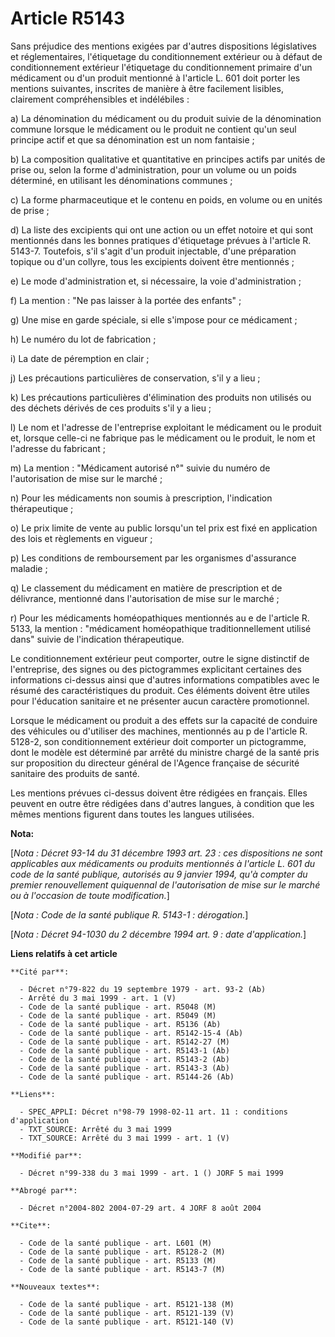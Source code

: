 # Article R5143

Sans préjudice des mentions exigées par d'autres dispositions législatives et réglementaires, l'étiquetage du conditionnement
extérieur ou à défaut de conditionnement extérieur l'étiquetage du conditionnement primaire d'un médicament ou d'un produit
mentionné à l'article L. 601 doit porter les mentions suivantes, inscrites de manière à être facilement lisibles, clairement
compréhensibles et indélébiles :

a) La dénomination du médicament ou du produit suivie de la dénomination commune lorsque le médicament ou le produit ne
contient qu'un seul principe actif et que sa dénomination est un nom fantaisie ;

b) La composition qualitative et quantitative en principes actifs par unités de prise ou, selon la forme d'administration,
pour un volume ou un poids déterminé, en utilisant les dénominations communes ;

c) La forme pharmaceutique et le contenu en poids, en volume ou en unités de prise ;

d) La liste des excipients qui ont une action ou un effet notoire et qui sont mentionnés dans les bonnes pratiques
d'étiquetage prévues à l'article R. 5143-7. Toutefois, s'il s'agit d'un produit injectable, d'une préparation topique ou d'un
collyre, tous les excipients doivent être mentionnés ;

e) Le mode d'administration et, si nécessaire, la voie d'administration ;

f) La mention : "Ne pas laisser à la portée des enfants" ;

g) Une mise en garde spéciale, si elle s'impose pour ce médicament ;

h) Le numéro du lot de fabrication ;

i) La date de péremption en clair ;

j) Les précautions particulières de conservation, s'il y a lieu ;

k) Les précautions particulières d'élimination des produits non utilisés ou des déchets dérivés de ces produits s'il y a
lieu ;

l) Le nom et l'adresse de l'entreprise exploitant le médicament ou le produit et, lorsque celle-ci ne fabrique pas le
médicament ou le produit, le nom et l'adresse du fabricant ;

m) La mention : "Médicament autorisé n°" suivie du numéro de l'autorisation de mise sur le marché ;

n) Pour les médicaments non soumis à prescription, l'indication thérapeutique ;

o) Le prix limite de vente au public lorsqu'un tel prix est fixé en application des lois et règlements en vigueur ;

p) Les conditions de remboursement par les organismes d'assurance maladie ;

q) Le classement du médicament en matière de prescription et de délivrance, mentionné dans l'autorisation de mise sur le
marché ;

r) Pour les médicaments homéopathiques mentionnés au e de l'article R. 5133, la mention : "médicament homéopathique
traditionnellement utilisé dans" suivie de l'indication thérapeutique.

Le conditionnement extérieur peut comporter, outre le signe distinctif de l'entreprise, des signes ou des pictogrammes
explicitant certaines des informations ci-dessus ainsi que d'autres informations compatibles avec le résumé des
caractéristiques du produit. Ces éléments doivent être utiles pour l'éducation sanitaire et ne présenter aucun caractère
promotionnel.

Lorsque le médicament ou produit a des effets sur la capacité de conduire des véhicules ou d'utiliser des machines,
mentionnés au p de l'article R. 5128-2, son conditionnement extérieur doit comporter un pictogramme, dont le modèle est
déterminé par arrêté du ministre chargé de la santé pris sur proposition du directeur général de l'Agence française de
sécurité sanitaire des produits de santé.

Les mentions prévues ci-dessus doivent être rédigées en français. Elles peuvent en outre être rédigées dans d'autres langues,
à condition que les mêmes mentions figurent dans toutes les langues utilisées.

**Nota:**

[*Nota : Décret 93-14 du 31 décembre 1993 art. 23 : ces dispositions ne sont applicables aux médicaments ou produits
mentionnés à l'article L. 601 du code de la santé publique, autorisés au 9 janvier 1994, qu'à compter du premier
renouvellement quiquennal de l'autorisation de mise sur le marché ou à l'occasion de toute modification.*]

[*Nota : Code de la santé publique R. 5143-1 : dérogation.*]

[*Nota : Décret 94-1030 du 2 décembre 1994 art. 9 : date d'application.*]

**Liens relatifs à cet article**

	**Cité par**:

	  - Décret n°79-822 du 19 septembre 1979 - art. 93-2 (Ab)
	  - Arrêté du 3 mai 1999 - art. 1 (V)
	  - Code de la santé publique - art. R5048 (M)
	  - Code de la santé publique - art. R5049 (M)
	  - Code de la santé publique - art. R5136 (Ab)
	  - Code de la santé publique - art. R5142-15-4 (Ab)
	  - Code de la santé publique - art. R5142-27 (M)
	  - Code de la santé publique - art. R5143-1 (Ab)
	  - Code de la santé publique - art. R5143-2 (Ab)
	  - Code de la santé publique - art. R5143-3 (Ab)
	  - Code de la santé publique - art. R5144-26 (Ab)

	**Liens**:

	  - SPEC_APPLI: Décret n°98-79 1998-02-11 art. 11 : conditions d'application
	  - TXT_SOURCE: Arrêté du 3 mai 1999
	  - TXT_SOURCE: Arrêté du 3 mai 1999 - art. 1 (V)

	**Modifié par**:

	  - Décret n°99-338 du 3 mai 1999 - art. 1 () JORF 5 mai 1999

	**Abrogé par**:

	  - Décret n°2004-802 2004-07-29 art. 4 JORF 8 août 2004

	**Cite**:

	  - Code de la santé publique - art. L601 (M)
	  - Code de la santé publique - art. R5128-2 (M)
	  - Code de la santé publique - art. R5133 (M)
	  - Code de la santé publique - art. R5143-7 (M)

	**Nouveaux textes**:

	  - Code de la santé publique - art. R5121-138 (M)
	  - Code de la santé publique - art. R5121-139 (V)
	  - Code de la santé publique - art. R5121-140 (V)
